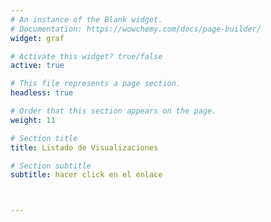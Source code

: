 ```yaml
---
# An instance of the Blank widget.
# Documentation: https://wowchemy.com/docs/page-builder/
widget: graf

# Activate this widget? true/false
active: true

# This file represents a page section.
headless: true

# Order that this section appears on the page.
weight: 11

# Section title
title: Listado de Visualizaciones

# Section subtitle
subtitle: hacer click en el enlace



---
```


